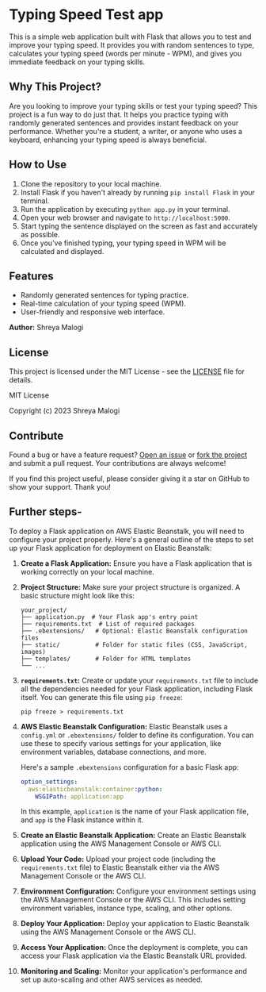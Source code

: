 # Typing Speed Test app


This is a simple web application built with Flask that allows you to test and improve your typing speed. It provides you with random sentences to type, calculates your typing speed (words per minute - WPM), and gives you immediate feedback on your typing skills.

## Why This Project?

Are you looking to improve your typing skills or test your typing speed? This project is a fun way to do just that. It helps you practice typing with randomly generated sentences and provides instant feedback on your performance. Whether you're a student, a writer, or anyone who uses a keyboard, enhancing your typing speed is always beneficial.

## How to Use

1. Clone the repository to your local machine.
2. Install Flask if you haven't already by running `pip install Flask` in your terminal.
3. Run the application by executing `python app.py` in your terminal.
4. Open your web browser and navigate to `http://localhost:5000`.
5. Start typing the sentence displayed on the screen as fast and accurately as possible.
6. Once you've finished typing, your typing speed in WPM will be calculated and displayed.

## Features

- Randomly generated sentences for typing practice.
- Real-time calculation of your typing speed (WPM).
- User-friendly and responsive web interface.

**Author:** Shreya Malogi

## License

This project is licensed under the MIT License - see the [LICENSE](LICENSE) file for details.

MIT License

Copyright (c) 2023 Shreya Malogi

## Contribute

Found a bug or have a feature request? [Open an issue](https://github.com/yourusername/typing-speed-test/issues) or [fork the project](https://github.com/yourusername/typing-speed-test/fork) and submit a pull request. Your contributions are always welcome!

If you find this project useful, please consider giving it a star on GitHub to show your support. Thank you!


## Further steps-

To deploy a Flask application on AWS Elastic Beanstalk, you will need to configure your project properly. Here's a general outline of the steps to set up your Flask application for deployment on Elastic Beanstalk:

1. **Create a Flask Application:**
   Ensure you have a Flask application that is working correctly on your local machine.

2. **Project Structure:**
   Make sure your project structure is organized. A basic structure might look like this:

   ```
   your_project/
   ├── application.py  # Your Flask app's entry point
   ├── requirements.txt  # List of required packages
   ├── .ebextensions/   # Optional: Elastic Beanstalk configuration files
   ├── static/          # Folder for static files (CSS, JavaScript, images)
   ├── templates/       # Folder for HTML templates
   └── ...
   ```

3. **`requirements.txt`:**
   Create or update your `requirements.txt` file to include all the dependencies needed for your Flask application, including Flask itself. You can generate this file using `pip freeze`:

   ```
   pip freeze > requirements.txt
   ```

4. **AWS Elastic Beanstalk Configuration:**
   Elastic Beanstalk uses a `config.yml` or `.ebextensions/` folder to define its configuration. You can use these to specify various settings for your application, like environment variables, database connections, and more.

   Here's a sample `.ebextensions` configuration for a basic Flask app:

   ```yaml
   option_settings:
     aws:elasticbeanstalk:container:python:
       WSGIPath: application:app
   ```

   In this example, `application` is the name of your Flask application file, and `app` is the Flask instance within it.

5. **Create an Elastic Beanstalk Application:**
   Create an Elastic Beanstalk application using the AWS Management Console or AWS CLI.

6. **Upload Your Code:**
   Upload your project code (including the `requirements.txt` file) to Elastic Beanstalk either via the AWS Management Console or the AWS CLI.

7. **Environment Configuration:**
   Configure your environment settings using the AWS Management Console or the AWS CLI. This includes setting environment variables, instance type, scaling, and other options.

8. **Deploy Your Application:**
   Deploy your application to Elastic Beanstalk using the AWS Management Console or the AWS CLI.

9. **Access Your Application:**
   Once the deployment is complete, you can access your Flask application via the Elastic Beanstalk URL provided.

10. **Monitoring and Scaling:**
    Monitor your application's performance and set up auto-scaling and other AWS services as needed.

